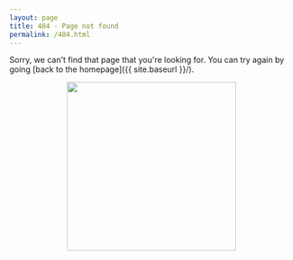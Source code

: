 ```yaml
---
layout: page
title: 404 - Page not found
permalink: /404.html
---
```


Sorry, we can't find that page that you're looking for. You can try again by going [back to the homepage]({{ site.baseurl }}/).

<p>
    <img style="display: block; margin: auto" src="{{ site.baseurl }}/images/404.png" width=300>
</p>
